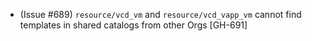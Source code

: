 * (Issue #689) `resource/vcd_vm` and `resource/vcd_vapp_vm` cannot find templates in shared catalogs from other Orgs [GH-691]
